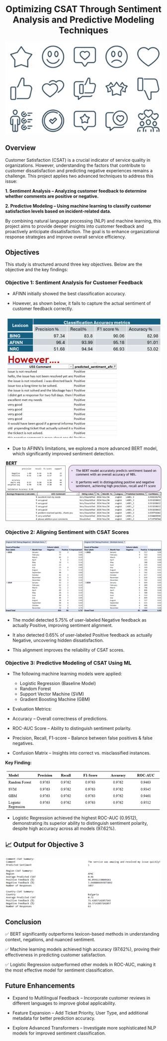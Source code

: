 # <div align="center"> Optimizing CSAT Through Sentiment Analysis and Predictive Modeling Techniques</div>

<div align="center"><img src="images/image.png" alt="Intro" /></div>

## Overview

Customer Satisfaction (CSAT) is a crucial indicator of service quality in organizations. However, understanding the factors that contribute to customer dissatisfaction and predicting negative experiences remains a challenge. This project applies two advanced techniques to address this issue:

**1. Sentiment Analysis – Analyzing customer feedback to determine whether comments are positive or negative.**
   
**2. Predictive Modeling – Using machine learning to classify customer satisfaction levels based on incident-related data.**
   
By combining natural language processing (NLP) and machine learning, this project aims to provide deeper insights into customer feedback and proactively anticipate dissatisfaction. The goal is to enhance organizational response strategies and improve overall service efficiency.

## Objectives

This study is structured around three key objectives. Below are the objective and the key findings:

### Objective 1: Sentiment Analysis for Customer Feedback

- AFINN initially showed the best classification accuracy.
  
- However, as shown below, it fails to capture the actual sentiment of customer feedback correctly.

![1](images/lexiconresults.png)
  
- Due to AFINN’s limitations, we explored a more advanced BERT model, which significantly improved sentiment detection.

![2](images/BERTRES.png)
  
### Objective 2: Aligning Sentiment with CSAT Scores

![3](images/objtwo.png)

- The model detected 5.75% of user-labeled Negative feedback as actually Positive, improving sentiment alignment.

- It also detected 0.65% of user-labeled Positive feedback as actually Negative, uncovering hidden dissatisfaction.

- This alignment improves the reliability of CSAT scores.

### Objective 3: Predictive Modeling of CSAT Using ML

- The following machine learning models were applied:

  - Logistic Regression (Baseline Model)
  - Random Forest
  - Support Vector Machine (SVM)
  - Gradient Boosting Machine (GBM)

- Evaluation Metrics:

- Accuracy – Overall correctness of predictions.
- ROC-AUC Score – Ability to distinguish sentiment polarity.
- Precision, Recall, F1-score – Balance between false positives & false negatives.
- Confusion Matrix – Insights into correct vs. misclassified instances.

**Key Finding:**

![3](images/mlresults.png)

- Logistic Regression achieved the highest ROC-AUC (0.9512), demonstrating its superior ability to distinguish sentiment polarity, despite high accuracy across all models (97.62%).

## 📈 Output for Objective 3

![4](images/op.png)

##  Conclusion

✅ BERT significantly outperforms lexicon-based methods in understanding context, negations, and nuanced sentiment.

✅ Machine learning models achieved high accuracy (97.62%), proving their effectiveness in predicting customer satisfaction.

✅ Logistic Regression outperformed other models in ROC-AUC, making it the most effective model for sentiment classification.



## Future Enhancements

- Expand to Multilingual Feedback – Incorporate customer reviews in different languages to improve global applicability.

- Feature Expansion – Add Ticket Priority, User Type, and additional metadata for better prediction accuracy.

- Explore Advanced Transformers – Investigate more sophisticated NLP models for improved sentiment classification.


